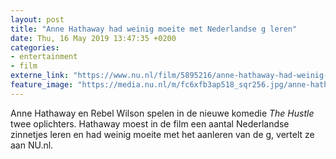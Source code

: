 ```yaml
---
layout: post
title: "Anne Hathaway had weinig moeite met Nederlandse g leren"
date: Thu, 16 May 2019 13:47:35 +0200
categories: 
- entertainment 
- film 
externe_link: "https://www.nu.nl/film/5895216/anne-hathaway-had-weinig-moeite-met-nederlandse-g-leren.html"
feature_image: "https://media.nu.nl/m/fc6xfb3ap518_sqr256.jpg/anne-hathaway-had-weinig-moeite-met-nederlandse-g-leren.jpg"
---
```


Anne Hathaway en Rebel Wilson spelen in de nieuwe komedie <em>The Hustle</em> twee oplichters. Hathaway moest in de film een aantal Nederlandse zinnetjes leren en had weinig moeite met het aanleren van de g, vertelt ze aan NU.nl.
